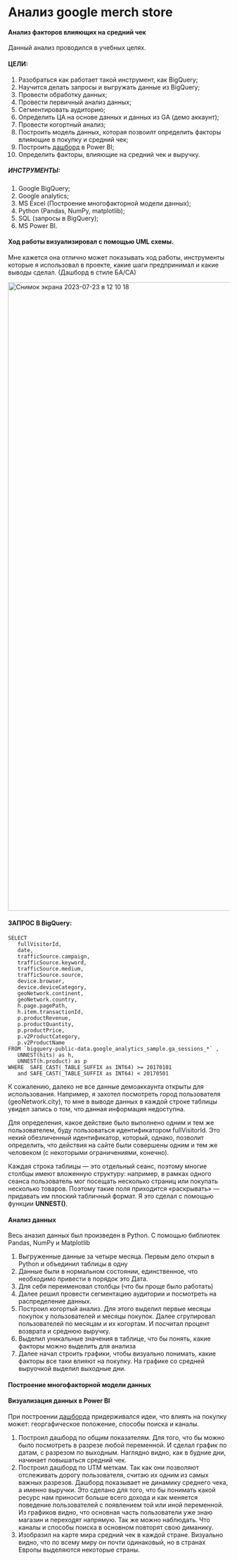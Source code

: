 # Анализ google merch store

#### Анализ факторов влияющих на средний чек

Данный анализ проводился в учебных целях.

#### ЦЕЛИ:
1. Разобраться как работает такой инструмент, как BigQuery; 
2. Научится делать запросы и выгружать данные из BigQuery;
3. Провести обработку данных;
4. Провести первичный анализ данных;
5. Сегментировать аудиторию;
6. Определить ЦА на основе данных и данных из GA (демо аккаунт);
7. Провести когортный анализ;
8. Построить модель данных, которая позвоилт определить факторы влияющие в покупку и средний чек;
9. Построить [дашборд](https://app.powerbi.com/view?r=eyJrIjoiYmU4YmYwOWQtNTc3MS00ZTAzLThkOWItNjVkNjExYmQxZTIyIiwidCI6IjZhNGRlZTAxLWMzZjUtNGQ0Yi1iZGQyLTllMWYxNDgyYWM1ZCIsImMiOjl9&pageName=ReportSection) в Power BI;
10. Определить факторы, влияющие на средний чек и выручку.

##### ИНСТРУМЕНТЫ:
1. Google BigQuery;
2. Google analytics;
3. MS Excel (Построениe многофакторной модели данных);
4. Python (Pandas, NumPy, matplotlib);
5. SQL (запросы в BigQuery);
6. MS Power BI.


#### Ход работы визуализировал с помощью UML схемы. 
Мне кажется она отлично может показывать ход работы, инструменты которые я использовал в проекте, какие шаги предпринимал и какие выводы сделал. (Дашборд в стиле БА/СА)  

<img width="1429" alt="Снимок экрана 2023-07-23 в 12 10 18" src="https://github.com/SmirnovArtemDA/google_mech_store/assets/139784954/c107e11e-34eb-47f7-8a60-db3596773552">


#### ЗАПРОС В BigQuery:

```
SELECT
   fullVisitorId,
   date,
   trafficSource.campaign,
   trafficSource.keyword,
   trafficSource.medium,
   trafficSource.source,
   device.browser,
   device.deviceCategory,
   geoNetwork.continent,
   geoNetwork.country,
   h.page.pagePath,
   h.item.transactionId,
   p.productRevenue,
   p.productQuantity,
   p.productPrice,
   p.v2ProductCategory,
   p.v2ProductName
FROM `bigquery-public-data.google_analytics_sample.ga_sessions_*` ,
   UNNEST(hits) as h,
   UNNEST(h.product) as p
WHERE  SAFE_CAST(_TABLE_SUFFIX as INT64) >= 20170101
   and SAFE_CAST(_TABLE_SUFFIX as INT64) < 20170501
```
К сожалению, далеко не все данные демоаккаунта открыты для использования. Например, я захотел посмотреть город пользователя (geoNetwork.city), то мне в выводе данных в каждой строке таблицы увидел запись о том, что данная информация недоступна. 

Для определения, какое действие было выполнено одним и тем же пользователем, буду пользоваться идентификатором fullVisitorId. Это некий обезличенный идентификатор, который, однако, позволит определить, что действия на сайте были совершены одним и тем же человеком (с некоторыми ограничениями, конечно).

Каждая строка таблицы — это отдельный сеанс, поэтому многие столбцы имеют вложенную структуру: например, в рамках одного сеанса пользователь мог посещать несколько страниц или покупать несколько товаров. Поэтому такие поля приходится «раскрывать» — придавать им плоский табличный формат. Я это сделал с помощью функции **UNNEST()**. 

#### Анализ данных 

Весь аназил данных был произведен в Python. С помощью библиотек Pandas, NumPy и Matplotlib

1. Выгруженные данные за четыре месяца. Первым дело открыл в Python и объединил таблицы в одну
2. Данные были в нормальном состоянии, единственное, что необходимо привести в порядок это Дата.
3. Для себя переименовал столбцы (что бы проще было работать)
4. Далее решил провести сегментацию аудитории и посмотреть на распределение данных.
5. Построил когортый анализ. Для этого выделил первые месяцы покупок у пользователей и месяцы покупок. Далее сгрупировал пользователей по месяцам и их когортам. И посчитал процент возврата и среднюю выручку.
6. Выделил уникальные значения в таблице, что бы понять, какие факторы можно выделить для анализа
7. Далее начал строить графики, чтобы визуально понимать, какие факторы все таки влияют на покупку. На графике со средней выруочкой выделил выходные дни.

#### Построение многофакторной модели данных


#### Визуализация данных в Power BI

При построении [дашборда](https://app.powerbi.com/view?r=eyJrIjoiYmU4YmYwOWQtNTc3MS00ZTAzLThkOWItNjVkNjExYmQxZTIyIiwidCI6IjZhNGRlZTAxLWMzZjUtNGQ0Yi1iZGQyLTllMWYxNDgyYWM1ZCIsImMiOjl9&pageName=ReportSection) придерживался идеи, что влиять на покупку может: георгафическое положение, способы поиска и каналы.  

1. Построил дашборд по общим показателям. Для того, что бы можно было посмотреть в разрезе любой переменной. И сделал график по датам, с разрезом по выходным. Наглядно видно, как в будние дни, начинает повышаться средний чек.
2. Построил дашборд по UTM меткам. Так как они позволяют отслеживать дорогу пользователя, считаю их одним из самых важных разрезов. Дашборд показывает не динамику среднего чека, а именно выручки. Это сделано для того, что бы понимать какой ресурс нам приносит больше всего дохода и как меняется поведение пользователей с появлением той или иной переменной. Из графиков видно, что основная часть пользователи уже знаю магазин и переходят напрямую.  Так же можно наблюдать. Что каналы и способы поиска в основном повторят свою диманику.
3. Изобразил на карте мира средний чек в каждой стране. Визуально видно, что по всему миру он почти одинаковый, но в странах Европы выделяются некоторые страны. 

